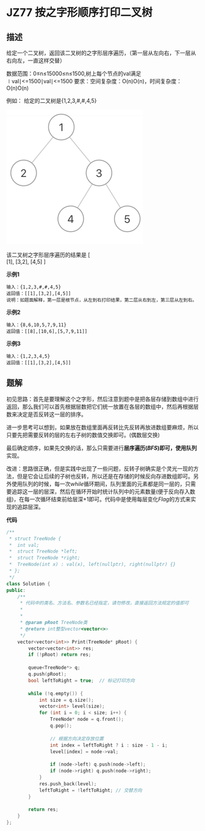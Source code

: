 # JZ77 按之字形顺序打印二叉树

## 描述

给定一个二叉树，返回该二叉树的之字形层序遍历，（第一层从左向右，下一层从右向左，一直这样交替） 

<!--more-->

数据范围：0≤n≤15000≤n≤1500,树上每个节点的val满足 ∣val∣<=1500∣val∣<=1500
要求：空间复杂度：O(n)O(n)，时间复杂度：O(n)O(n)  

例如：
给定的二叉树是{1,2,3,#,#,4,5}

![imgs](./imgs/JZ77_describe.png)

该二叉树之字形层序遍历的结果是
   [  
   [1],
   [3,2],
   [4,5] 
   ]  

**示例1**

```
输入：{1,2,3,#,#,4,5}
返回值：[[1],[3,2],[4,5]]
说明：如题面解释，第一层是根节点，从左到右打印结果，第二层从右到左，第三层从左到右。     
```

**示例2**

```
输入：{8,6,10,5,7,9,11}
返回值：[[8],[10,6],[5,7,9,11]]
```

**示例3**

```
输入：{1,2,3,4,5}
返回值：[[1],[3,2],[4,5]]
```

## 题解

初见思路：首先是要理解这个之字形，然后注意到题中是把各层存储到数组中进行返回，那么我们可以首先根据层数把它们统一放置在各层的数组中，然后再根据层数来决定是否反转这一层的排序。

进一步思考可以想到，如果放在数组里面再反转比先反转再放进数组要麻烦，所以只要先把需要反转的层的左右子树的数值交换即可。(偶数层交换)

最后确定顺序，如果先交换的话，那么只需要进行**层序遍历($BFS$)**即可，使用**队列**实现。

改进：思路很正确，但是实践中出现了一些问题，反转子树确实是个灵光一现的方法，但是它会让后续的子树也反转，所以还是在存储的时候反向存进数组即可。另外使用队列的时候，每一次$while$循环期间，队列里面的元素都是同一层的，只需要追踪这一层的层深，然后在循环开始时统计队列中的元素数量(便于反向存入数组)，在每一次循环结束前给层深+1即可。代码中是使用每层变化$Flag$的方式来实现的追踪层深。

**代码**

```C++
/**
 * struct TreeNode {
 *	int val;
 *	struct TreeNode *left;
 *	struct TreeNode *right;
 *	TreeNode(int x) : val(x), left(nullptr), right(nullptr) {}
 * };
 */
class Solution {
public:
    /**
     * 代码中的类名、方法名、参数名已经指定，请勿修改，直接返回方法规定的值即可
     *
     * 
     * @param pRoot TreeNode类 
     * @return int整型vector<vector<>>
     */
    vector<vector<int>> Print(TreeNode* pRoot) {
        vector<vector<int>> res;
        if (!pRoot) return res;

        queue<TreeNode*> q;
        q.push(pRoot);
        bool leftToRight = true;  // 标记打印方向

        while (!q.empty()) {
            int size = q.size();
            vector<int> level(size);
            for (int i = 0; i < size; i++) {
                TreeNode* node = q.front();
                q.pop();

                // 根据方向决定存放位置
                int index = leftToRight ? i : size - 1 - i;
                level[index] = node->val;

                if (node->left) q.push(node->left);
                if (node->right) q.push(node->right);
            }
            res.push_back(level);
            leftToRight = !leftToRight; // 交替方向
        }

        return res;
    }
};
```

